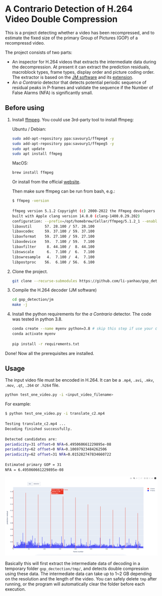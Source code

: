 # A Contrario Detection of H.264 Video Double Compression


This is a project detecting whether a video has been recompressed,
and to estimate the fixed size of the primary Group of Pictures (GOP) of 
a recompressd video. 

The project consists of two parts:
* An inspector for H.264 videos that extracts the
intermediate data during the decompression. At present it can
extract the prediction residuals, macroblock types, frame types,
display order and picture coding order. The extractor is based on the
[JM software](https://iphome.hhi.de/suehring/tml/) 
and its [extension](https://vqeg.github.io/software-tools/encoding/modified-avc-codec/).
* An _a Contrario_ detector that detects potential periodic sequence
of residual peaks in P-frames and validate the sequence if the Number
of False Alarms (NFA) is significantly small.


## Before using

1. Install [ffmpeg](https://ffmpeg.org/). You could
use 3rd-party tool to install ffmpeg:

    Ubuntu / Debian:
    ```bash
    sudo add-apt-repository ppa:savoury1/ffmpeg4 -y
    sudo add-apt-repository ppa:savoury1/ffmpeg5 -y
    sudo apt update
    sudo apt install ffmpeg
    ```
   MacOS:
    ```bash
   brew install ffmpeg
    ```
   
    Or install from the official [website](https://ffmpeg.org/download.html).
    
    Then make sure ffmpeg can be run from bash, e.g.:
    ```bash
    $ ffmpeg -version
   
   ffmpeg version 5.1.2 Copyright (c) 2000-2022 the FFmpeg developers
    built with Apple clang version 14.0.0 (clang-1400.0.29.202)
    configuration: --prefix=/opt/homebrew/Cellar/ffmpeg/5.1.2_1 --enable-shared --enable-pthreads --enable-version3 --cc=clang --host-cflags= --host-ldflags= --enable-ffplay --enable-gnutls --enable-gpl --enable-libaom --enable-libbluray --enable-libdav1d --enable-libmp3lame --enable-libopus --enable-librav1e --enable-librist --enable-librubberband --enable-libsnappy --enable-libsrt --enable-libtesseract --enable-libtheora --enable-libvidstab --enable-libvmaf --enable-libvorbis --enable-libvpx --enable-libwebp --enable-libx264 --enable-libx265 --enable-libxml2 --enable-libxvid --enable-lzma --enable-libfontconfig --enable-libfreetype --enable-frei0r --enable-libass --enable-libopencore-amrnb --enable-libopencore-amrwb --enable-libopenjpeg --enable-libspeex --enable-libsoxr --enable-libzmq --enable-libzimg --disable-libjack --disable-indev=jack --enable-videotoolbox --enable-neon
    libavutil      57. 28.100 / 57. 28.100
    libavcodec     59. 37.100 / 59. 37.100
    libavformat    59. 27.100 / 59. 27.100
    libavdevice    59.  7.100 / 59.  7.100
    libavfilter     8. 44.100 /  8. 44.100
    libswscale      6.  7.100 /  6.  7.100
    libswresample   4.  7.100 /  4.  7.100
    libpostproc    56.  6.100 / 56.  6.100
    ```

2. Clone the project.
   ```bash
   git clone --recurse-submodules https://github.com/li-yanhao/gop_detection
   ```

3. Compile the H.264 decoder (JM software)
   ```bash
   cd gop_detection/jm
   make -j
   ```

4. Install the python requirements for the _a Contrario_ detector.
The code was tested in python 3.8.
   ```bash
   conda create --name myenv python=3.8 # skip this step if use your custom env
   conda activate myenv
   
   pip install -r requirements.txt
   ```

Done! Now all the prerequisites are installed.

## Usage
The input video file must be encoded in H.264. It can be a
`.mp4`, `.avi`, `.mkv`, `.mov`, `.qt`, `.264`
or `.h264` file.
```bash
python test_one_video.py -i <input_video_filename> 
```
For example:
```bash
$ python test_one_video.py -i translate_c2.mp4

Testing translate_c2.mp4 ...
Decoding finished successfully.

Detected candidates are:
periodicity=31 offset=0 NFA=6.495060661229895e-08
periodicity=62 offset=0 NFA=0.10697923484262506
periodicity=62 offset=31 NFA=0.015282747834660722

Estimated primary GOP = 31
NFA = 6.495060661229895e-08
```

![](plot.gif)

Basically this will first extract the intermediate data of
decoding in a temporary folder `gop_dectection/tmp/`, and
detects double compression using these data. The intermediate
data can take up to 1~2 GB depending on the resolution and
the length of the video. You can safely delete `tmp` after
running, or the program will automatically clear the folder
before each execution.


